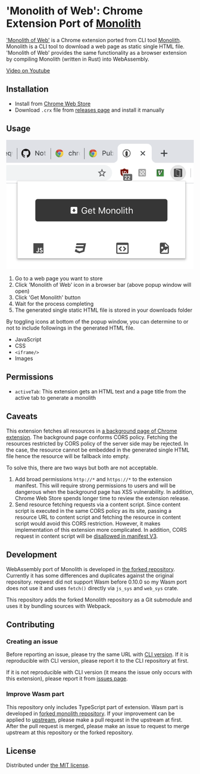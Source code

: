'Monolith of Web': Chrome Extension Port of [Monolith][1]
=========================================================

['Monolith of Web'][6] is a Chrome extension ported from CLI tool [Monolith][1]. Monolith is a CLI tool to
download a web page as static single HTML file. 'Monolith of Web' provides the same functionality as
a browser extension by compiling Monolith (written in Rust) into WebAssembly.

[Video on Youtube][2]

## Installation

- Install from [Chrome Web Store][7]
- Download `.crx` file from [releases page][5] and install it manually

## Usage

![popup screenshot](./resources/popup.png)

1. Go to a web page you want to store
2. Click 'Monolith of Web' icon in a browser bar (above popup window will open)
3. Click 'Get Monolith' button
4. Wait for the process completing
5. The generated single static HTML file is stored in your downloads folder

By toggling icons at bottom of the popup window, you can determine to or not to include followings
in the generated HTML file.

- JavaScript
- CSS
- `<iframe/>`
- Images

## Permissions

- `activeTab`: This extension gets an HTML text and a page title from the active tab to generate a monolith

## Caveats

This extension fetches all resources in [a background page of Chrome extension][9]. The background page
conforms CORS policy. Fetching the resources restricted by CORS policy of the server side may be rejected.
In the case, the resource cannot be embedded in the generated single HTML file hence the resource will
be fallback into empty.

To solve this, there are two ways but both are not acceptable.

1. Add broad permissions `http://*` and `https://*` to the extension manifest. This will require strong
   permissions to users and will be dangerous when the background page has XSS vulnerability. In addition,
   Chrome Web Store spends longer time to review the extension release.
2. Send resource fetching requests via a content script. Since content script is executed in the same CORS
   policy as its site, passing a resource URL to content script and fetching the resource in content script
   would avoid this CORS restriction. However, it makes implementation of this extension more complicated.
   In addition,  CORS request in content script will be [disallowed in manifest V3][10].

## Development

WebAssembly port of Monolith is developed in [the forked repository][4]. Currently it has some differences
and duplicates against the original repository. reqwest did not support Wasm before 0.10.0 so my Wasm
port does not use it and uses `fetch()` directly via `js_sys` and `web_sys` crate.

This repository adds the forked Monolith repository as a Git submodule and uses it by bundling sources
with Webpack.

## Contributing

### Creating an issue

Before reporting an issue, please try the same URL with [CLI version][1]. If it is reproducible with
CLI version, please report it to the CLI repository at first.

If it is not reproducible with CLI version (it means the issue only occurs with this extension), please
report it from [issues page][8].

### Improve Wasm part

This repository only includes TypeScript part of extension. Wasm part is developed in
[forked monolith repository][4]. If your improvement can be applied to [upstream][1], please make a
pull request in the upstream at first. After the pull request is merged, please make an issue to
request to merge upstream at this repository or the forked repository.

## License

Distributed under [the MIT license](LICENSE).


[1]: https://github.com/Y2Z/monolith
[2]: https://www.youtube.com/watch?v=xBIrFlYE1W0
[3]: https://chrome.google.com/webstore/detail/koalogomkahjlabefiglodpnhhkokekg
[4]: https://github.com/rhysd/monolith
[5]: https://github.com/rhysd/monolith-of-web/releases
[6]: https://github.com/rhysd/monolith-of-web
[7]: https://chrome.google.com/webstore/detail/monolith/koalogomkahjlabefiglodpnhhkokekg
[8]: https://github.com/rhysd/monolith-of-web/issues
[9]: https://developer.chrome.com/extensions/background_pages
[10]: https://www.chromium.org/Home/chromium-security/extension-content-script-fetches

